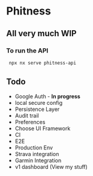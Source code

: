 # Phitness

## All very much WIP

### To run the API

```bash
 npx nx serve phitness-api
```

## Todo

* Google Auth - **In progress**
* local secure config
* Persistence Layer
* Audit trail
* Preferences
* Choose UI Framework
* CI
* E2E
* Production Env
* Strava integration
* Garmin Integration
* v1 dashboard (View my stuff)
